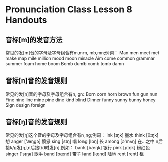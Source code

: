 # Pronunciation Class Lesson 8 Handouts

## 音标[m]的发音方法
常见的发[m]音的字母及字母组合有m,mm, mb,mn;例词：
Man men meet met make map mile million mood moon miracle 
Aim come common grammar summer foam home boom 
Bomb dumb comb tomb damn

## 音标[n]音的发音规则
常见的发[n]音的字母及字母组合有n, gn:
Born corn horn brown fun gun nun	
Fine nine line mine pine dine kind blind 
Dinner funny sunny bunny honey 
Sign design foreign 

## 音标[ŋ]音的发音规则
常见的发[ŋ]这个音的字母及字母组合有n,ng;例词：
ink [ɪŋk] 墨水	think [θɪŋk] 想	anger ['æŋgə] 愤怒
sing [sɪŋ] 唱	long [lɒŋ] 长	among [ə'mʌŋ] 在...之中
n后接k/g发[ŋ],n后接t/d时发[n],例如：
bank [bæŋk] 银行	pink [pɪŋk] 粉红色	singer ['sɪŋə] 歌手
band [bænd] 带子	land [lænd] 陆地	rent [rent] 租
